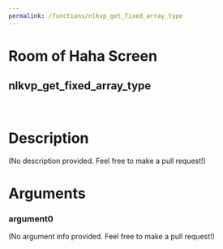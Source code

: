 ```yaml
---
permalink: /functions/nlkvp_get_fixed_array_type
---
```

# Room of Haha Screen  
## nlkvp_get_fixed_array_type  
&nbsp;  
# Description  
(No description provided. Feel free to make a pull request!) 
&nbsp;  
# Arguments
### argument0
(No argument info provided. Feel free to make a pull request!)
&nbsp;  


